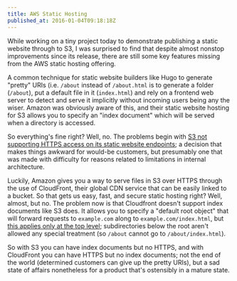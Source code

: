 ```yaml
---
title: AWS Static Hosting
published_at: 2016-01-04T09:18:18Z
---
```


While working on a tiny project today to demonstrate publishing a static
website through to S3, I was surprised to find that despite almost nonstop
improvements since its release, there are still some key features missing from
the AWS static hosting offering.

A common technique for static website builders like Hugo to generate "pretty"
URIs (i.e. `/about` instead of `/about.html` is to generate a folder
(`/about`), put a default file in it (`index.html`) and rely on a frontend web
server to detect and serve it implicitly without incoming users being any the
wiser. Amazon was obviously aware of this, and their static website hosting for
S3 allows you to specify an "index document" which will be served when a
directory is accessed.

So everything's fine right? Well, no. The problems begin with [S3 not
supporting HTTPS access on its static website endpoints][s3-endpoints]; a
decision that makes things awkward for would-be customers, but presumably one
that was made with difficulty for reasons related to limitations in internal
architecture.

Luckily, Amazon gives you a way to serve files in S3 over HTTPS through the use
of CloudFront, their global CDN service that can be easily linked to a bucket.
So that gets us easy, fast, and secure static hosting right? Well, almost, but
no. The problem now is that Cloudfront doesn't support index documents like S3
does. It allows you to specify a "default root object" that will forward
requests to `example.com` along to `example.com/index.html`, but [this applies
only at the top level][cloudfront-root]; subdirectories below the root aren't
allowed any special treatment (so `/about` cannot go to `/about/index.html`).

So with S3 you can have index documents but no HTTPS, and with CloudFront you
can have HTTPS but no index documents; not the end of the world (determined
customers can give up the pretty URIs), but a sad state of affairs nonetheless
for a product that's ostensibly in a mature state.

[cloudfront-root]: https://docs.aws.amazon.com/AmazonCloudFront/latest/DeveloperGuide/DefaultRootObject.html
[s3-endpoints]: https://docs.aws.amazon.com/AmazonS3/latest/dev/WebsiteEndpoints.html
